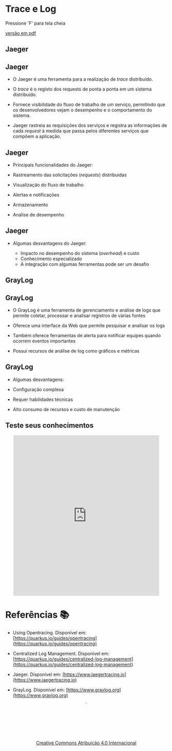 <!-- .slide: data-background-opacity="0.3" data-background-image="https://pw2.rpmhub.dev/topicos/logging/slides/img/title.jpg" data-transition="convex" -->
# Trace e Log
<!-- .element: style="margin-bottom:100px; font-size: 60px; color:white; font-family: Marker Felt;" -->

Pressione 'F' para tela cheia
<!-- .element: style="margin-bottom:10px; font-size: 15px; color:white" -->

[versão em pdf](?print-pdf)
<!-- .element: style="margin-bottom 25px; font-size: 15px; color:white" -->



<!-- .slide: data-background="#21093D" data-transition="convex" -->
## Jaeger
<!-- .element: style="margin-bottom:50px; font-size: 50px; color:white; font-family: Marker Felt;" -->


<!-- .slide: data-background="#21093D" data-transition="convex" -->
## Jaeger
<!-- .element: style="margin-bottom:50px; font-size: 50px; color:white; font-family: Marker Felt;" -->

* O Jaeger é uma ferramenta para a realização de *trace* distribuído.
<!-- .element: style="margin-bottom:70px; font-size: 25px; color:white" -->

* O *trace* é o registo dos requests de ponta a ponta em um sistema distribuído.
<!-- .element: style="margin-bottom:70px; font-size: 25px; color:white" -->

* Fornece visibilidade do fluxo de trabalho de um serviço, permitindo
que os desenvolvedores vejam o desempenho e o comportamento do sistema.
<!-- .element: style="margin-bottom:70px; font-size: 25px; color:white" -->

* Jaeger rastreia as requisições dos serviços e registra as
informações de cada _request_ à medida que passa pelos diferentes serviços 
que compõem a aplicação.
<!-- .element: style="margin-bottom:70px; font-size: 25px; color:white" -->


<!-- .slide: data-background="#21093D" data-transition="convex" -->
## Jaeger
<!-- .element: style="margin-bottom:50px; font-size: 50px; color:white; font-family: Marker Felt;" -->

* Principais funcionalidades do Jaeger:
<!-- .element: style="margin-bottom:30px; font-size: 25px; color:white" -->

  * Rastreamento das solicitações (_requests_) distribuidas
  <!-- .element: style="margin-bottom:40px; font-size: 25px; color:white" -->

  * Visualização do fluxo de trabalho
  <!-- .element: style="margin-bottom:40px; font-size: 25px; color:white" -->

  * Alertas e notificações
  <!-- .element: style="margin-bottom:40px; font-size: 25px; color:white" -->

  * Armazenamento
  <!-- .element: style="margin-bottom:40px; font-size: 25px; color:white" -->

  * Análise de desempenho
  <!-- .element: style="margin-bottom:60px; font-size: 25px; color:white" -->


<!-- .slide: data-background="#21093D" data-transition="convex" -->
## Jaeger
<!-- .element: style="margin-bottom:50px; font-size: 50px; color:white; font-family: Marker Felt;" -->

* Algumas desvantagens do Jaeger:
  <!-- .element: style="margin-bottom:40px; font-size: 25px; color:white" -->

  * Impacto no desempenho do sistema (_overhead_) e custo
  <!-- .element: style="margin-bottom:40px; font-size: 25px; color:white" -->

  * Conhecimento especializado
  <!-- .element: style="margin-bottom:40px; font-size: 25px; color:white" -->

  * A integração com algumas ferramentas pode ser um desafio
  <!-- .element: style="margin-bottom:40px; font-size: 25px; color:white" -->



<!-- .slide: data-background="#21093D" data-transition="convex" -->
## GrayLog
<!-- .element: style="margin-bottom:50px; font-size: 50px; color:white; font-family: Marker Felt;" -->


<!-- .slide: data-background="#21093D" data-transition="convex" -->
## GrayLog
<!-- .element: style="margin-bottom:50px; font-size: 50px; color:white; font-family: Marker Felt;" -->

* O GrayLog é uma ferramenta de gerenciamento e análise de logs que permite coletar, processar e analisar registros de várias fontes
<!-- .element: style="margin-bottom:60px; font-size: 25px; color:white" -->

* Oferece uma interface da Web que permite pesquisar e analisar os logs
 <!-- .element: style="margin-bottom:60px; font-size: 25px; color:white" -->

* Também oferece ferramentas de alerta para notificar equipes quando ocorrem eventos importantes
<!-- .element: style="margin-bottom:60px; font-size: 25px; color:white" -->

* Possui recursos de análise de log como gráficos e métricas
<!-- .element: style="margin-bottom:60px; font-size: 25px; color:white" -->


<!-- .slide: data-background="#21093D" data-transition="convex" -->
## GrayLog
<!-- .element: style="margin-bottom:50px; font-size: 50px; color:white; font-family: Marker Felt;" -->

* Algumas desvantagens:
<!-- .element: style="margin-bottom:40px; font-size: 30px; color:white" -->

  * Configuração complexa
  <!-- .element: style="margin-bottom:50px; font-size: 30px; color:white" -->

  * Requer habilidades técnicas
   <!-- .element: style="margin-bottom:50px; font-size: 30px; color:white" -->

  * Alto consumo de recursos e custo de manutenção
  <!-- .element: style="margin-bottom:50px; font-size: 30px; color:white" -->



<!-- .slide: data-background="#D6B2FF" data-transition="convex" -->
## Teste seus conhecimentos
<!-- .element: style="margin-bottom:50px; font-size: 50px; color:back; font-family: Marker Felt;" -->

<center>
    <iframe src="https://pw2.rpmhub.dev/topicos/logging/slides/questions.html"
        title="Trace e Logging"
        width="90%" height="500"
        style="border:none;">
    </iframe>
</center>
<!-- .element: style="margin-bottom:70px; font-size: 25px; color:white" -->


<!-- .slide: data-background="#21093D" data-transition="convex" -->
# Referências 📚
<!-- .element: style="margin-bottom:50px; font-size: 50px; color:white; font-family: Marker Felt;" -->

* Using Opentracing. Disponível em: [https://quarkus.io/guides/opentracing](https://quarkus.io/guides/opentracing)
<!-- .element: style="margin-bottom:40px; font-size: 20px; color:white" -->

* Centralized Log Management. Disponível em: [https://quarkus.io/guides/centralized-log-management](https://quarkus.io/guides/centralized-log-management)
<!-- .element: style="margin-bottom:40px; font-size: 20px; color:white" -->

* Jaeger. Disponível em: [https://www.jaegertracing.io](https://www.jaegertracing.io)
<!-- .element: style="margin-bottom:40px; font-size: 20px; color:white" -->

* GrayLog. Disponível em: [https://www.graylog.org](https://www.graylog.org)
<!-- .element: style="margin-bottom:40px; font-size: 20px; color:white" -->

<center>
<a href="https://rpmhub.dev" target="blanck"><img src="../../../imgs/logo.png" alt="Rodrigo Prestes Machado" width="3%" height="3%" border=0 style="border:0; text-decoration:none; outline:none"></a><br/>
<a rel="license" href="http://creativecommons.org/licenses/by/4.0/">Creative Commons Atribuição 4.0 Internacional</a>
</center>
<!-- .element: style="margin-top:100px; font-size: 15px; font-family: Bradley Hand" -->